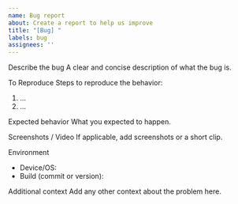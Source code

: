 ```yaml
---
name: Bug report
about: Create a report to help us improve
title: "[Bug] "
labels: bug
assignees: ''
---
```


Describe the bug
A clear and concise description of what the bug is.

To Reproduce
Steps to reproduce the behavior:
1. ...
2. ...

Expected behavior
What you expected to happen.

Screenshots / Video
If applicable, add screenshots or a short clip.

Environment
- Device/OS:
- Build (commit or version):

Additional context
Add any other context about the problem here.

